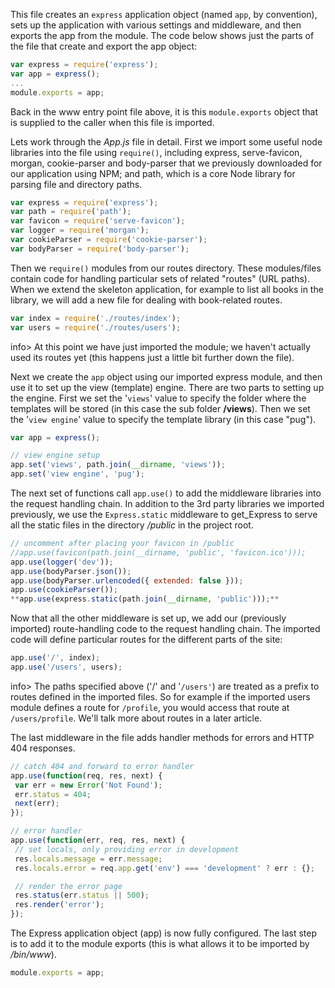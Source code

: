 This file creates an `express` application object (named `app`, by convention), sets up the application with various settings and middleware, and then exports the app from the module. The code below shows just the parts of the file that create and export the app object:
    
```js    
var express = require('express');
var app = express();
...
module.exports = app;
 ```   

Back in the www entry point file above, it is this `module.exports` object that is supplied to the caller when this file is imported.

Lets work through the *App.js* file in detail. First we import some useful node libraries into the file using `require()`, including express, serve-favicon, morgan, cookie-parser and body-parser that we previously downloaded for our application using NPM; and path, which is a core Node library for parsing file and directory paths.
    
```js    
var express = require('express');
var path = require('path');
var favicon = require('serve-favicon');
var logger = require('morgan');
var cookieParser = require('cookie-parser');
var bodyParser = require('body-parser');
```    

Then we `require()` modules from our routes directory. These modules/files contain code for handling particular sets of related "routes" (URL paths). When we extend the skeleton application, for example to list all books in the library, we will add a new file for dealing with book-related routes.
    
```js    
var index = require('./routes/index');
var users = require('./routes/users');
```    

info> At this point we have just imported the module; we haven't actually used its routes yet (this happens just a little bit further down the file).

Next we create the `app` object using our imported express module, and then use it to set up the view (template) engine. There are two parts to setting up the engine. First we set the '`views`' value to specify the folder where the templates will be stored (in this case the sub folder **/views**). Then we set the '`view engine`' value to specify the template library (in this case "pug").
    
```js    
var app = express();

// view engine setup
app.set('views', path.join(__dirname, 'views'));
app.set('view engine', 'pug');
```    

The next set of functions call `app.use()` to add the middleware libraries into the request handling chain. In addition to the 3rd party libraries we imported previously, we use the `Express.static` middleware to get_Express to serve all the static files in the directory */public* in the project root.
    
```js    
// uncomment after placing your favicon in /public
//app.use(favicon(path.join(__dirname, 'public', 'favicon.ico')));
app.use(logger('dev'));
app.use(bodyParser.json());
app.use(bodyParser.urlencoded({ extended: false }));
app.use(cookieParser());
**app.use(express.static(path.join(__dirname, 'public')));**
```    

Now that all the other middleware is set up, we add our (previously imported) route-handling code to the request handling chain. The imported code will define particular routes for the different parts of the site:
    
```js    
app.use('/', index);
app.use('/users', users);
```    

info> The paths specified above ('/' and '`/users'`) are treated as a prefix to routes defined in the imported files. So for example if the imported users module defines a route for `/profile`, you would access that route at `/users/profile`. We'll talk more about routes in a later article.

The last middleware in the file adds handler methods for errors and HTTP 404 responses.
    
 ```js   
// catch 404 and forward to error handler
app.use(function(req, res, next) {
  var err = new Error('Not Found');
  err.status = 404;
  next(err);
});

// error handler
app.use(function(err, req, res, next) {
  // set locals, only providing error in development
  res.locals.message = err.message;
  res.locals.error = req.app.get('env') === 'development' ? err : {};

  // render the error page
  res.status(err.status || 500);
  res.render('error');
});
```    

The Express application object (app) is now fully configured. The last step is to add it to the module exports (this is what allows it to be imported by */bin/www*).
    
```js    
module.exports = app;
```
